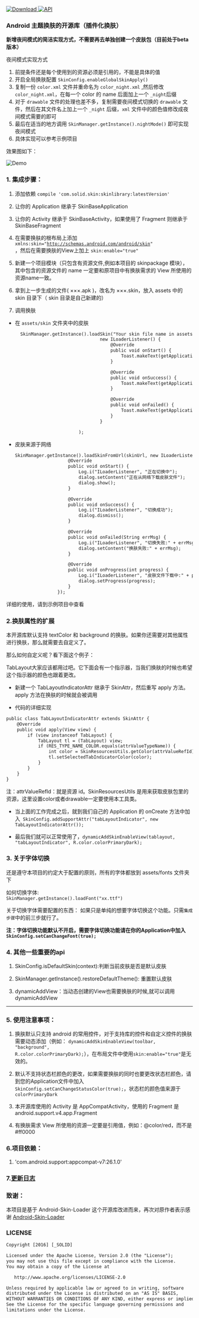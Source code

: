 [![Download](https://api.bintray.com/packages/solid/maven/theme-skinning/images/download.svg) ](https://bintray.com/solid/maven/theme-skinning/_latestVersion)
[![API](https://img.shields.io/badge/API-9%2B-green.svg?style=flat)](https://android-arsenal.com/api?level=9)

### Android 主题换肤的开源库（插件化换肤）

**新增夜间模式的简洁实现方式，不需要再去单独创建一个皮肤包（目前处于beta版本）**

夜间模式实现方式

 1. 前提条件还是每个使用到的资源必须是引用的，不能是具体的值
 2. 开启全局换肤配置 `SkinConfig.enableGlobalSkinApply()`
 3. 复制一份 `color.xml` 文件并重命名为 `color_night.xml` ,然后修改 `color_night.xml`，在每一个 color 的 name 后面加上一个 `_night`后缀
 4. 对于 `drawable` 文件的处理也差不多，复制需要夜间模式切换的 `drawable` 文件，然后在其文件名上加上一个 `_night` 后缀，`xml` 文件中的颜色值修改成夜间模式需要的即可
 5. 最后在适当的地方调用 `SkinManager.getInstance().nightMode()` 即可实现夜间模式
 6. 具体实现可以参考示例项目

效果图如下：

![Demo](app/capture/demo.gif)

### 1. 集成步骤：

1. 添加依赖 <code>compile 'com.solid.skin:skinlibrary:latestVersion' </code>

2. 让你的 Application 继承于 SkinBaseApplication

3. 让你的 Activity 继承于 SkinBaseActivity，如果使用了 Fragment 则继承于 SkinBaseFragment

4. 在需要换肤的根布局上添加 <code>xmlns:skin="http://schemas.android.com/android/skin" </code>，然后在需要换肤的View上加上 <code>skin:enable="true" </code>

5. 新建一个项目模块（只包含有资源文件,例如本项目的 skinpackage 模块），其中包含的资源文件的 name 一定要和原项目中有换肤需求的 View 所使用的资源name一致。

6. 拿到上一步生成的文件( ×××.apk )，改名为 ×××.skin，放入 assets 中的 skin 目录下（ skin 目录是自己新建的）

7. 调用换肤

 - 在 <code>assets/skin</code> 文件夹中的皮肤

    ```html
      SkinManager.getInstance().loadSkin("Your skin file name in assets(eg:theme.skin)",
                                    new ILoaderListener() {
                                        @Override
                                        public void onStart() {
                                            Toast.makeText(getApplicationContext(), "正在切换中", Toast.LENGTH_SHORT).show();
                                        }

                                        @Override
                                        public void onSuccess() {
                                            Toast.makeText(getApplicationContext(), "切换成功", Toast.LENGTH_SHORT).show();
                                        }

                                        @Override
                                        public void onFailed() {
                                            Toast.makeText(getApplicationContext(), "切换失败", Toast.LENGTH_SHORT).show();
                                        }
                                    }

                            );
    ```
 - 皮肤来源于网络

    ```html
    SkinManager.getInstance().loadSkinFromUrl(skinUrl, new ILoaderListener() {
                        @Override
                        public void onStart() {
                            Log.i("ILoaderListener", "正在切换中");
                            dialog.setContent("正在从网络下载皮肤文件");
                            dialog.show();
                        }

                        @Override
                        public void onSuccess() {
                            Log.i("ILoaderListener", "切换成功");
                            dialog.dismiss();
                        }

                        @Override
                        public void onFailed(String errMsg) {
                            Log.i("ILoaderListener", "切换失败:" + errMsg);
                            dialog.setContent("换肤失败:" + errMsg);
                        }

                        @Override
                        public void onProgress(int progress) {
                            Log.i("ILoaderListener", "皮肤文件下载中:" + progress);
                            dialog.setProgress(progress);
                        }
                    });
    ```
详细的使用，请到示例项目中查看


### 2.换肤属性的扩展

本开源库默认支持 textColor 和 background 的换肤。如果你还需要对其他属性进行换肤，那么就需要去自定义了。

那么如何自定义呢？看下面这个例子：

TabLayout大家应该都用过吧。它下面会有一个指示器，当我们换肤的时候也希望这个指示器的颜色也跟着更改。

- 新建一个 TabLayoutIndicatorAttr 继承于 SkinAttr，然后重写 apply 方法。apply 方法在换肤的时候就会被调用

- 代码的详细实现
```html
public class TabLayoutIndicatorAttr extends SkinAttr {
    @Override
    public void apply(View view) {
        if (view instanceof TabLayout) {
            TabLayout tl = (TabLayout) view;
            if (RES_TYPE_NAME_COLOR.equals(attrValueTypeName)) {
                int color = SkinResourcesUtils.getColor(attrValueRefId);
                tl.setSelectedTabIndicatorColor(color);
            }
        }
    }
}
```

注：attrValueRefId：就是资源 id。SkinResourcesUtils 是用来获取皮肤包里的资源，这里设置color或者drawable一定要使用本工具类。

- 当上面的工作完成之后，就到我们自己的 Application 的 onCreate 方法中加入<code> SkinConfig.addSupportAttr("tabLayoutIndicator", new TabLayoutIndicatorAttr());</code>

- 最后我们就可以正常使用了，<code>dynamicAddSkinEnableView(tablayout, "tabLayoutIndicator", R.color.colorPrimaryDark);</code>

### 3. 关于字体切换

还是遵守本项目的约定大于配置的原则，所有的字体都放到 assets/fonts 文件夹下

如何切换字体:
<code> SkinManager.getInstance().loadFont("xx.ttf")</code>

关于切换字体需要配置的东西：
如果只是单纯的想要字体切换这个功能。只需<code>集成步骤</code>中的前三步就行了。

**注：字体切换功能默认不开启，需要字体切换功能请在你的Application中加入<code>SkinConfig.setCanChangeFont(true);</code>**

### 4. 其他一些重要的api

1. SkinConfig.isDefaultSkin(context):判断当前皮肤是否是默认皮肤

2. SkinManager.getInstance().restoreDefaultTheme(): 重置默认皮肤

3. dynamicAddView：当动态创建的View也需要换肤的时候,就可以调用 dynamicAddView


---
### 5. 使用注意事项：
1. 换肤默认只支持 android 的常用控件，对于支持库的控件和自定义控件的换肤需要动态添加（例如： <code>dynamicAddSkinEnableView(toolbar, "background", R.color.colorPrimaryDark);</code>），在布局文件中使用<code>skin:enable="true"</code>是无效的。

2. 默认不支持状态栏颜色的更改，如果需要换肤的同时也要更改状态栏颜色，请到您的Application文件中加入<code>SkinConfig.setCanChangeStatusColor(true);</code>，状态栏的颜色值来源于<code>colorPrimaryDark</code>

3. 本开源库使用的 Activity 是 AppCompatActivity，使用的 Fragment 是 android.support.v4.app.Fragment

4. 有换肤需求 View 所使用的资源一定要是引用值，例如：@color/red，而不是 #ff0000


### 6.项目依赖：
1. 'com.android.support:appcompat-v7:26.1.0'

### 7.[更新日志](UpdateLog.md)


### 致谢：

本项目是基于 Android-Skin-Loader 这个开源库改进而来，再次对原作者表示感谢
[Android-Skin-Loader](https://github.com/fengjundev/Android-Skin-Loader)





### LICENSE

```html
Copyright [2016] [_SOLID]

Licensed under the Apache License, Version 2.0 (the "License");
you may not use this file except in compliance with the License.
You may obtain a copy of the License at

   http://www.apache.org/licenses/LICENSE-2.0

Unless required by applicable law or agreed to in writing, software
distributed under the License is distributed on an "AS IS" BASIS,
WITHOUT WARRANTIES OR CONDITIONS OF ANY KIND, either express or implied.
See the License for the specific language governing permissions and
limitations under the License.

```
